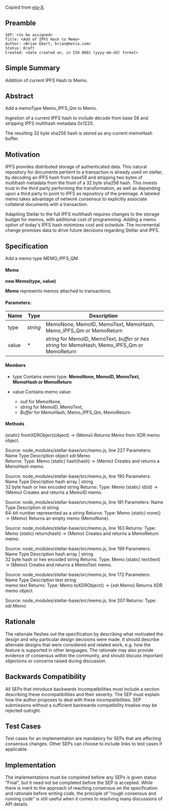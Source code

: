 Copied from [eip-X](https://github.com/ethereum/EIPs/blob/master/eip-X.md).

## Preamble

```
SEP: <to be assigned>
Title: <Add of IPFS Hash to Memo>
Author: <Brian Ebert, brian@motia.com>
Status: Draft
Created: <date created on, in ISO 8601 (yyyy-mm-dd) format>
```

## Simple Summary
Addition of current IPFS Hash to Memo.

## Abstract
Add a memoType Memo_IPFS_Qm to Memo.

Ingestion of a current IPFS hash to include decode from base 58 and stripping IPFS multihash metadata 0x1220.

The resulting 32 byte sha256 hash is stored as any current memoHash buffer.

## Motivation
IPFS provides distributed storage of authenticated data.  This natural repository for documents pertient to a transaction is already used on stellar, by decoding an IPFS hash from base58 and stripping two bytes of multihash metadata from the front of a 32 byte sha256 hash.  This invests trust in the third party performing the transformation, as well as depending upon a third party to point to IPFS as repository of the preimage. A labeled memo takes advantage of network consensus to explicitly associate collateral documents with a transaction.

Adaptiing Stellar to the full IPFS multihash requires changes to the storage budget for memos, with additional cost of programming. Adding a memo option of today's IPFS hash minimizes cost and schedule.  The incremental change promises data to drive future decisions regarding Stellar and IPFS.

## Specification
Add a memo type MEMO_IPFS_QM.

#### Memo
**new Memo(type, value)**

**Memo** represents memos attached to transactions.

#### Parameters:
Name	| Type  |	Description
----- | ----- | -----------
type	|*string* | MemoNone, MemoID, MemoText, MemoHash, Memo_IPFS_Qm or MemoReturn
value |	*     | *string* for MemoID, MemoText, *buffer* or *hex string* for MemoHash, Memo_IPFS_Qm or MemoReturn

#### Members

* type
Contains memo type: **MemoNone, MemoID, MemoText, MemoHash or MemoReturn**


* value
Contains memo value:
  * *null* for MemoNone,
  * *string* for MemoID, MemoText,
  * *Buffer* for MemoHash, Memo_IPFS_Qm, MemoReturn

#### Methods

(static) fromXDRObject(object) → {Memo}
Returns Memo from XDR memo object.

Source:
node_modules/stellar-base/src/memo.js, line 227
Parameters:
Name	Type	Description
object	xdr.Memo	
Returns:
Type:  Memo
(static) hash(hash) → {Memo}
Creates and returns a MemoHash memo.

Source:
node_modules/stellar-base/src/memo.js, line 190
Parameters:
Name	Type	Description
hash	array | string	
32 byte hash or hex encoded string
Returns:
Type:  Memo
(static) id(id) → {Memo}
Creates and returns a MemoID memo.

Source:
node_modules/stellar-base/src/memo.js, line 181
Parameters:
Name	Type	Description
id	string	
64-bit number represented as a string
Returns:
Type:  Memo
(static) none() → {Memo}
Returns an empty memo (MemoNone).

Source:
node_modules/stellar-base/src/memo.js, line 163
Returns:
Type:  Memo
(static) return(hash) → {Memo}
Creates and returns a MemoReturn memo.

Source:
node_modules/stellar-base/src/memo.js, line 199
Parameters:
Name	Type	Description
hash	array | string	
32 byte hash or hex encoded string
Returns:
Type:  Memo
(static) text(text) → {Memo}
Creates and returns a MemoText memo.

Source:
node_modules/stellar-base/src/memo.js, line 172
Parameters:
Name	Type	Description
text	string	
memo text
Returns:
Type:  Memo
toXDRObject() → {xdr.Memo}
Returns XDR memo object.

Source:
node_modules/stellar-base/src/memo.js, line 207
Returns:
Type:  xdr.Memo

## Rationale
The rationale fleshes out the specification by describing what motivated the design and why particular design decisions were made. It should describe alternate designs that were considered and related work, e.g. how the feature is supported in other languages. The rationale may also provide evidence of consensus within the community, and should discuss important objections or concerns raised during discussion.

## Backwards Compatibility
All SEPs that introduce backwards incompatibilities must include a section describing these incompatibilities and their severity. The SEP must explain how the author proposes to deal with these incompatibilities. SEP submissions without a sufficient backwards compatibility treatise may be rejected outright.

## Test Cases
Test cases for an implementation are mandatory for SEPs that are affecting consensus changes. Other SEPs can choose to include links to test cases if applicable.

## Implementation
The implementations must be completed before any SEPs is given status "Final", but it need not be completed before the SEP is accepted. While there is merit to the approach of reaching consensus on the specification and rationale before writing code, the principle of "rough consensus and running code" is still useful when it comes to resolving many discussions of API details.
